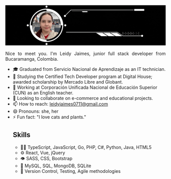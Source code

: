 <img src="https://raw.githubusercontent.com/leidyjaimes0711/leidyjaimes0711/main/banner%20github.gif" alt="" title=""/>


<p align="justify">
Nice to meet you. I'm Leidy Jaimes, junior full stack developer from Bucaramanga, Colombia.

</p>

<ul>
<li> 🎓 Graduated from Servicio Nacional de Aprendizaje as an IT technician.</li>
<li>🌱 Studying the Certified Tech Developer program at Digital House; awarded scholarship by Mercado Libre and Globant.</li>
<li>🔭 Working at Corporación Unificada Nacional de Educación Superior (CUN) as an English teacher.</li>
<li>👯 Looking to collaborate on e-commerce and educational projects.</li>
<li> 📫 How to reach: <a href="mailto: leidyjaimes0711@gmail.com">leidyjaimes0711@gmail.com</a></li>
<li>😄 Pronouns: she, her</li>
<li>⚡ Fun fact: "I love cats and plants."</li>

## Skills
- 👨‍💻 TypeScript, JavaScript, Go, PHP, C#, Python, Java, HTML5
- ⚙️ React, Vue, jQuery
- 👁️ SASS, CSS, Bootstrap
- 💽 MySQL, SQL, MongoDB, SQLite
- 🧠 Version Control, Testing, Agile methodologies

  

